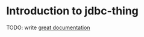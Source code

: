 # Introduction to jdbc-thing

TODO: write [great documentation](http://jacobian.org/writing/great-documentation/what-to-write/)
